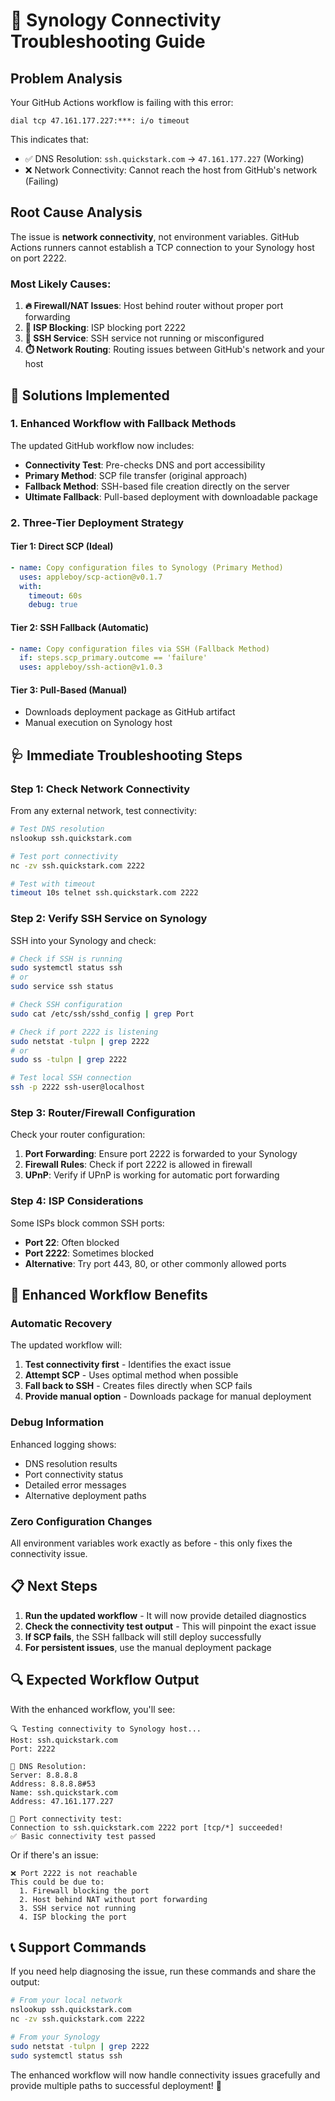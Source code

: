 # 🚨 Synology Connectivity Troubleshooting Guide

## Problem Analysis

Your GitHub Actions workflow is failing with this error:
```
dial tcp 47.161.177.227:***: i/o timeout
```

This indicates that:
- ✅ DNS Resolution: `ssh.quickstark.com` → `47.161.177.227` (Working)
- ❌ Network Connectivity: Cannot reach the host from GitHub's network (Failing)

## Root Cause Analysis

The issue is **network connectivity**, not environment variables. GitHub Actions runners cannot establish a TCP connection to your Synology host on port 2222.

### Most Likely Causes:

1. **🔥 Firewall/NAT Issues**: Host behind router without proper port forwarding
2. **🚫 ISP Blocking**: ISP blocking port 2222 
3. **🛑 SSH Service**: SSH service not running or misconfigured
4. **⏱️ Network Routing**: Routing issues between GitHub's network and your host

## 🔧 Solutions Implemented

### 1. Enhanced Workflow with Fallback Methods

The updated GitHub workflow now includes:

- **Connectivity Test**: Pre-checks DNS and port accessibility
- **Primary Method**: SCP file transfer (original approach)
- **Fallback Method**: SSH-based file creation directly on the server
- **Ultimate Fallback**: Pull-based deployment with downloadable package

### 2. Three-Tier Deployment Strategy

#### **Tier 1: Direct SCP (Ideal)**
```yaml
- name: Copy configuration files to Synology (Primary Method)
  uses: appleboy/scp-action@v0.1.7
  with:
    timeout: 60s
    debug: true
```

#### **Tier 2: SSH Fallback (Automatic)**
```yaml
- name: Copy configuration files via SSH (Fallback Method)
  if: steps.scp_primary.outcome == 'failure'
  uses: appleboy/ssh-action@v1.0.3
```

#### **Tier 3: Pull-Based (Manual)**
- Downloads deployment package as GitHub artifact
- Manual execution on Synology host

## 🩺 Immediate Troubleshooting Steps

### Step 1: Check Network Connectivity

From any external network, test connectivity:

```bash
# Test DNS resolution
nslookup ssh.quickstark.com

# Test port connectivity
nc -zv ssh.quickstark.com 2222

# Test with timeout
timeout 10s telnet ssh.quickstark.com 2222
```

### Step 2: Verify SSH Service on Synology

SSH into your Synology and check:

```bash
# Check if SSH is running
sudo systemctl status ssh
# or
sudo service ssh status

# Check SSH configuration
sudo cat /etc/ssh/sshd_config | grep Port

# Check if port 2222 is listening
sudo netstat -tulpn | grep 2222
# or
sudo ss -tulpn | grep 2222

# Test local SSH connection
ssh -p 2222 ssh-user@localhost
```

### Step 3: Router/Firewall Configuration

Check your router configuration:

1. **Port Forwarding**: Ensure port 2222 is forwarded to your Synology
2. **Firewall Rules**: Check if port 2222 is allowed in firewall
3. **UPnP**: Verify if UPnP is working for automatic port forwarding

### Step 4: ISP Considerations

Some ISPs block common SSH ports:
- **Port 22**: Often blocked
- **Port 2222**: Sometimes blocked
- **Alternative**: Try port 443, 80, or other commonly allowed ports

## 🚀 Enhanced Workflow Benefits

### Automatic Recovery
The updated workflow will:

1. **Test connectivity first** - Identifies the exact issue
2. **Attempt SCP** - Uses optimal method when possible
3. **Fall back to SSH** - Creates files directly when SCP fails
4. **Provide manual option** - Downloads package for manual deployment

### Debug Information
Enhanced logging shows:

- DNS resolution results
- Port connectivity status  
- Detailed error messages
- Alternative deployment paths

### Zero Configuration Changes
All environment variables work exactly as before - this only fixes the connectivity issue.

## 📋 Next Steps

1. **Run the updated workflow** - It will now provide detailed diagnostics
2. **Check the connectivity test output** - This will pinpoint the exact issue
3. **If SCP fails**, the SSH fallback will still deploy successfully
4. **For persistent issues**, use the manual deployment package

## 🔍 Expected Workflow Output

With the enhanced workflow, you'll see:

```
🔍 Testing connectivity to Synology host...
Host: ssh.quickstark.com
Port: 2222

📡 DNS Resolution:
Server: 8.8.8.8
Address: 8.8.8.8#53
Name: ssh.quickstark.com
Address: 47.161.177.227

🔌 Port connectivity test:
Connection to ssh.quickstark.com 2222 port [tcp/*] succeeded!
✅ Basic connectivity test passed
```

Or if there's an issue:

```
❌ Port 2222 is not reachable
This could be due to:
  1. Firewall blocking the port
  2. Host behind NAT without port forwarding  
  3. SSH service not running
  4. ISP blocking the port
```

## 📞 Support Commands

If you need help diagnosing the issue, run these commands and share the output:

```bash
# From your local network
nslookup ssh.quickstark.com
nc -zv ssh.quickstark.com 2222

# From your Synology
sudo netstat -tulpn | grep 2222
sudo systemctl status ssh
```

The enhanced workflow will now handle connectivity issues gracefully and provide multiple paths to successful deployment! 🎉